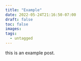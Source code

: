 ```yaml
---
title: "Example"
date: 2022-05-24T21:16:50-07:00
draft: false
toc: false
images:
tags:
  - untagged
---
```


this is an example post.